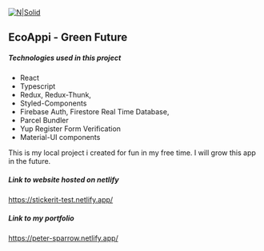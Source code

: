 [![N|Solid](https://eco-appi.netlify.app/icon.png)](https://nodesource.com/products/nsolid)
## EcoAppi - Green Future
##### Technologies used in this project
- React
- Typescript
- Redux, Redux-Thunk,
- Styled-Components
- Firebase Auth, Firestore Real Time Database,
- Parcel Bundler
- Yup Register Form Verification
- Material-UI components


This is my local project i created for fun in my free time. I will grow this app in the future. 

##### Link to website hosted on netlify
https://stickerit-test.netlify.app/
##### Link to my portfolio
https://peter-sparrow.netlify.app/

